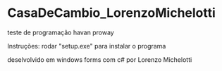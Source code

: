# CasaDeCambio_LorenzoMichelotti
teste de programação havan proway

Instruções:
rodar "setup.exe" para instalar o programa

deselvolvido em windows forms com c# por Lorenzo Michelotti